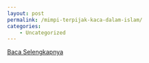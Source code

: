 ```yaml
---
layout: post
permalink: /mimpi-terpijak-kaca-dalam-islam/
categories:
    - Uncategorized
---
```


[Baca Selengkapnya](/02)